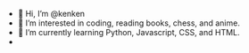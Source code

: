 - 👋 Hi, I’m @kenken
- 👀 I’m interested in coding, reading books, chess, and anime.
- 🌱 I’m currently learning Python, Javascript, CSS, and HTML.
- 
<!---
Computatrums/Computatrums is a ✨ special ✨ repository because its `README.md` (this file) appears on your GitHub profile.
You can click the Preview link to take a look at your changes.
--->

